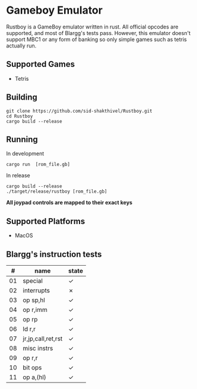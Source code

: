 # Gameboy Emulator

Rustboy is a GameBoy emulator written in rust. 
All official opcodes are supported, and most of Blargg's tests pass.
However, this emulator doesn't support MBC1 or any form of banking so only simple games such as tetris actually run.

## Supported Games
- Tetris

## Building 
```
git clone https://github.com/sid-shakthivel/Rustboy.git
cd Rustboy
cargo build --release
```

## Running

In development
```
cargo run  [rom_file.gb]
```

In release
```
cargo build --release
./target/release/rustboy [rom_file.gb]
```

**All joypad controls are mapped to their exact keys**

## Supported Platforms
- MacOS

## Blargg's instruction tests
|#|name|state|
|---|---|---|
|01|special|&check;|
|02|interrupts|&cross;|
|03|op sp,hl|&check;|
|04|op r,imm|&check;|
|05|op rp|&check;|
|06|ld r,r|&check;|
|07|jr,jp,call,ret,rst|&check;|
|08|misc instrs|&check;|
|09|op r,r|&check;|
|10|bit ops|&check;|
|11|op a,(hl)|&check;|